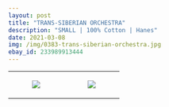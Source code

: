 ```yaml
---
layout: post
title: "TRANS-SIBERIAN ORCHESTRA"
description: "SMALL | 100% Cotton | Hanes"
date: 2021-03-08
img: /img/0383-trans-siberian-orchestra.jpg
ebay_id: 233989913444
---
```




<table style="width:100%;"><tr><td style="vertical-align:top;">
      <figure class="tmblr-full" data-orig-height="2048" data-orig-width="1365" data-orig-src="https://concertshirts.netlify.app/shirts/0383/0383-01.jpg"><img src="https://64.media.tumblr.com/444dff0ac028356d3bafae9a454ac778/edaeaacc4901c40b-02/s540x810/c888176971ad75662c2a6adfac87d8db993d40c2.jpg" data-orig-height="2048" data-orig-width="1365" data-orig-src="https://concertshirts.netlify.app/shirts/0383/0383-01.jpg"/></figure></td>
    <td style="vertical-align:top;">
      <figure class="tmblr-full" data-orig-height="2048" data-orig-width="1365" data-orig-src="https://concertshirts.netlify.app/shirts/0383/0383-02.jpg"><img src="https://64.media.tumblr.com/46bea11c2d2b7680ad04d841d8e5c06c/edaeaacc4901c40b-aa/s540x810/a44514519c1b1042da28c9f7b4ad6a110a5332dc.jpg" data-orig-height="2048" data-orig-width="1365" data-orig-src="https://concertshirts.netlify.app/shirts/0383/0383-02.jpg"/></figure></td>
  </tr></table>
